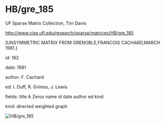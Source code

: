 # HB/gre_185

 UF Sparse Matrix Collection, Tim Davis

 http://www.cise.ufl.edu/research/sparse/matrices/HB/gre_185

 [UNSYMMETRIC MATRIX FROM GRENOBLE,FRANCOIS CACHARD,MARCH 1981.]

 id: 162

 date: 1981

 author: F. Cachard

 ed: I. Duff, R. Grimes, J. Lewis

 fields: title A Zeros name id date author ed kind

 kind: directed weighted graph

![HB/gre_185](http://www2.research.att.com/~yifanhu/GALLERY/GRAPHS/GIF_SMALL/HB@gre_185.gif)